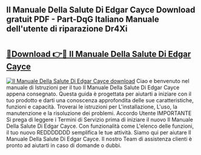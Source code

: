 ## Il Manuale Della Salute Di Edgar Cayce Download gratuit PDF - Part-DqG Italiano Manuale dell'utente di riparazione Dr4Xi

# <h2><a href="http://dfb4n0h.blite.top/?on=Il+Manuale+Della+Salute+Di+Edgar+Cayce">🔗Download 👉🔴 Il Manuale Della Salute Di Edgar Cayce</a></h2>

[![Il Manuale Della Salute Di Edgar Cayce download](https://i.imgur.com/lujVjoI.png)](http://dfb4n0h.blite.top/?on=Il+Manuale+Della+Salute+Di+Edgar+Cayce)
Ciao e benvenuto nel manuale di Istruzioni per il tuo Il Manuale Della Salute Di Edgar Cayce appena consegnato. Questa guida è progettata per aiutarti a iniziare con il tuo prodotto e darti una conoscenza approfondita delle sue caratteristiche, funzioni e capacità. Troverai le istruzioni per L'installazione, L'uso, la manutenzione e la risoluzione dei problemi. Accordo Utente IMPORTANTE Si prega di leggere i Termini di Servizio prima di iniziare il nuovo Il Manuale Della Salute Di Edgar Cayce. Con funzionalità come L'elenco delle funzioni, il tuo nuovo REDDDDDDD semplifica le tue attività. Siamo qui per aiutare Il Manuale Della Salute Di Edgar Cayce. Il nostro Team di assistenza clienti è pronto ad aiutarti in caso di domande o dubbi.
